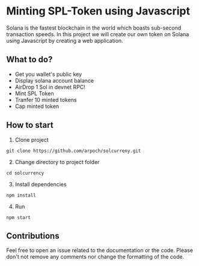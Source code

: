 # Minting SPL-Token using Javascript

Solana is the fastest blockchain in the world which boasts sub-second transaction speeds. In this project we will create our own token on Solana using Javascript by creating a web application.

## What to do?

 * Get you wallet's public key
 * Display solana account balance
 * AirDrop 1 Sol in devnet RPC!
 * Mint SPL Token
 * Tranfer 10 minted tokens
 * Cap minted token

## How to start

1. Clone project
```
git clone https://github.com/arpoch/solcurreny.git
```

2. Change directory to project folder
```
cd solcurrency
```

3. Install dependencies
```
npm install
```

4. Run
```
npm start
```

## Contributions

Feel free to open an issue related to the documentation or the code. Please don't not remove any comments nor change the formatting of the code.
